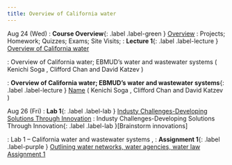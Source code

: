 ```yaml
---
title: Overview of California water
---
```

Aug 24 (Wed) 
: **Course Overview**{: .label .label-green } [Overview](lecture/lec.00)
: Projects; Homework; Quizzes; Exams; Site Visits; 
: **Lecture 1**{: .label .label-lecture } [ Overview of California water](lecture/lec01)

: Overview of California water; EBMUD’s water and wastewater systems
( Kenichi Soga , Clifford Chan and David Katzev )

: **Overview of California water; EBMUD’s water and wastewater systems**{: .label .label-lecture } [Name]()
( Kenichi Soga , Clifford Chan and David Katzev )



Aug 26 (Fri) 
: **Lab 1**{: .label .label-lab } [Industy Challenges-Developing Solutions Through Innovation](lec/lab.01) 
: Industy Challenges-Developing Solutions Through Innovation{: .label .label-lab }[Brainstorm innovations]

: Lab 1 – California water and wastewater systems , 
: **Assignment 1**{: .label .label-purple } [Outlining water networks, water agencies, water law Assignment 1](lecture/ass.01)

